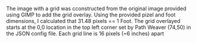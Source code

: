 The image with a grid was cconstructed from the original image provided using GIMP to add the grid overlay.
Using the provided pizel and foot dimensions, I calculated that 31.48 pixels == 1 Foot.
The grid overlayed starts at the 0,0 location in the top left corner set by Path Weaver (74,50) in the JSON config file.
Each grid line is 16 pixels (~6 inches) apart
